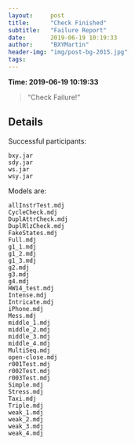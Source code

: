 ```yaml
---
layout:     post
title:      "Check Finished"
subtitle:   "Failure Report"
date:       2019-06-19 10:19:33
author:     "BXYMartin"
header-img: "img/post-bg-2015.jpg"
tags:
---
```


**Time: 2019-06-19 10:19:33**

> “Check Failure!”


## Details

Successful participants:

```
bxy.jar
sdy.jar
ws.jar
wsy.jar
```

Models are:

```
allInstrTest.mdj
CycleCheck.mdj
DuplAttrCheck.mdj
DuplRlzCheck.mdj
FakeStates.mdj
Full.mdj
g1_1.mdj
g1_2.mdj
g1_3.mdj
g2.mdj
g3.mdj
g4.mdj
HW14_test.mdj
Intense.mdj
Intricate.mdj
iPhone.mdj
Mess.mdj
middle_1.mdj
middle_2.mdj
middle_3.mdj
middle_4.mdj
MultiSeq.mdj
open-close.mdj
r001Test.mdj
r002Test.mdj
r003Test.mdj
Simple.mdj
Stress.mdj
Taxi.mdj
Triple.mdj
weak_1.mdj
weak_2.mdj
weak_3.mdj
weak_4.mdj
```

